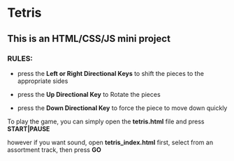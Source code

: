 # Tetris
## This is an HTML/CSS/JS mini project
 
### RULES:

  * press the **Left or Right Directional Keys** to shift the pieces to the appropriate sides

  * press the **Up Directional Key** to Rotate the pieces

  * press the **Down Directional Key** to force the piece to move down quickly

To play the game, you can simply open the **tetris.html** file and press **START|PAUSE**

however if you want sound, open **tetris_index.html** first, select from an assortment track, then press **GO**
